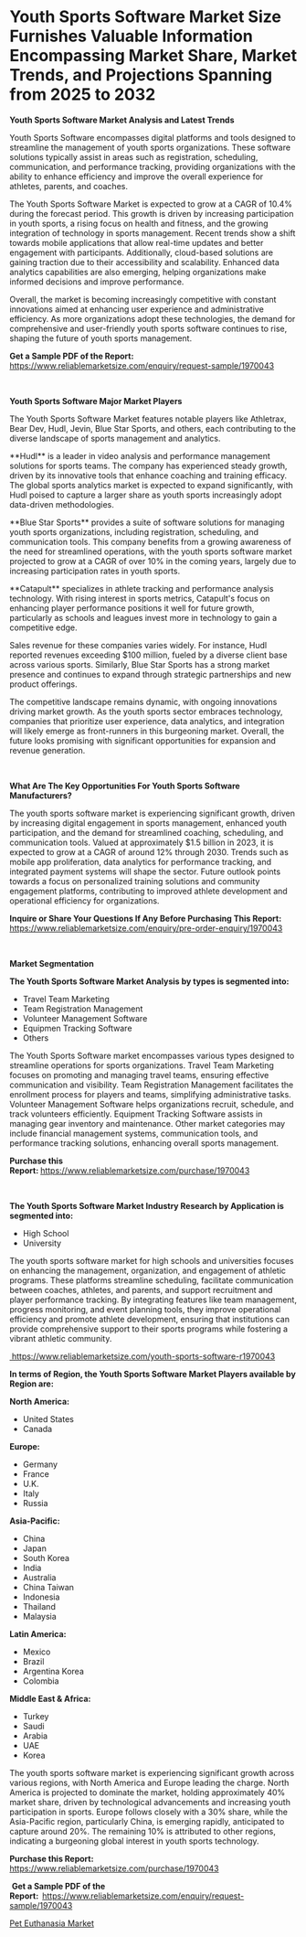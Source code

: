 <p><h1>Youth Sports Software Market Size Furnishes Valuable Information Encompassing Market Share, Market Trends, and Projections Spanning from 2025 to 2032</h1></p><p><strong>Youth Sports Software Market Analysis and Latest Trends</strong></p>
<p><p>Youth Sports Software encompasses digital platforms and tools designed to streamline the management of youth sports organizations. These software solutions typically assist in areas such as registration, scheduling, communication, and performance tracking, providing organizations with the ability to enhance efficiency and improve the overall experience for athletes, parents, and coaches.</p><p>The Youth Sports Software Market is expected to grow at a CAGR of 10.4% during the forecast period. This growth is driven by increasing participation in youth sports, a rising focus on health and fitness, and the growing integration of technology in sports management. Recent trends show a shift towards mobile applications that allow real-time updates and better engagement with participants. Additionally, cloud-based solutions are gaining traction due to their accessibility and scalability. Enhanced data analytics capabilities are also emerging, helping organizations make informed decisions and improve performance.</p><p>Overall, the market is becoming increasingly competitive with constant innovations aimed at enhancing user experience and administrative efficiency. As more organizations adopt these technologies, the demand for comprehensive and user-friendly youth sports software continues to rise, shaping the future of youth sports management.</p></p>
<p><strong>Get a Sample PDF of the Report:&nbsp;</strong> <a href="https://www.reliablemarketsize.com/enquiry/request-sample/1970043?utm_campaign=3323&utm_medium=2&utm_source=Github&utm_content=ia&utm_term=09032025&utm_id=youth-sports-software">https://www.reliablemarketsize.com/enquiry/request-sample/1970043</a></p>
<p>&nbsp;</p>
<p><strong>Youth Sports Software Major Market Players</strong></p>
<p><p>The Youth Sports Software Market features notable players like Athletrax, Bear Dev, Hudl, Jevin, Blue Star Sports, and others, each contributing to the diverse landscape of sports management and analytics.</p><p>**Hudl** is a leader in video analysis and performance management solutions for sports teams. The company has experienced steady growth, driven by its innovative tools that enhance coaching and training efficacy. The global sports analytics market is expected to expand significantly, with Hudl poised to capture a larger share as youth sports increasingly adopt data-driven methodologies.</p><p>**Blue Star Sports** provides a suite of software solutions for managing youth sports organizations, including registration, scheduling, and communication tools. This company benefits from a growing awareness of the need for streamlined operations, with the youth sports software market projected to grow at a CAGR of over 10% in the coming years, largely due to increasing participation rates in youth sports.</p><p>**Catapult** specializes in athlete tracking and performance analysis technology. With rising interest in sports metrics, Catapult's focus on enhancing player performance positions it well for future growth, particularly as schools and leagues invest more in technology to gain a competitive edge.</p><p>Sales revenue for these companies varies widely. For instance, Hudl reported revenues exceeding $100 million, fueled by a diverse client base across various sports. Similarly, Blue Star Sports has a strong market presence and continues to expand through strategic partnerships and new product offerings.</p><p>The competitive landscape remains dynamic, with ongoing innovations driving market growth. As the youth sports sector embraces technology, companies that prioritize user experience, data analytics, and integration will likely emerge as front-runners in this burgeoning market. Overall, the future looks promising with significant opportunities for expansion and revenue generation.</p></p>
<p>&nbsp;</p>
<p><strong>What Are The Key Opportunities For Youth Sports Software Manufacturers?</strong></p>
<p><p>The youth sports software market is experiencing significant growth, driven by increasing digital engagement in sports management, enhanced youth participation, and the demand for streamlined coaching, scheduling, and communication tools. Valued at approximately $1.5 billion in 2023, it is expected to grow at a CAGR of around 12% through 2030. Trends such as mobile app proliferation, data analytics for performance tracking, and integrated payment systems will shape the sector. Future outlook points towards a focus on personalized training solutions and community engagement platforms, contributing to improved athlete development and operational efficiency for organizations.</p></p>
<p><strong>Inquire or Share Your Questions If Any Before Purchasing This Report:</strong> <a href="https://www.reliablemarketsize.com/enquiry/pre-order-enquiry/1970043?utm_campaign=3323&utm_medium=2&utm_source=Github&utm_content=ia&utm_term=09032025&utm_id=youth-sports-software">https://www.reliablemarketsize.com/enquiry/pre-order-enquiry/1970043</a></p>
<p>&nbsp;</p>
<p><strong>Market Segmentation</strong></p>
<p><strong>The Youth Sports Software Market Analysis by types is segmented into:</strong></p>
<p><ul><li>Travel Team Marketing</li><li>Team Registration Management</li><li>Volunteer Management Software</li><li>Equipmen Tracking Software</li><li>Others</li></ul></p>
<p><p>The Youth Sports Software market encompasses various types designed to streamline operations for sports organizations. Travel Team Marketing focuses on promoting and managing travel teams, ensuring effective communication and visibility. Team Registration Management facilitates the enrollment process for players and teams, simplifying administrative tasks. Volunteer Management Software helps organizations recruit, schedule, and track volunteers efficiently. Equipment Tracking Software assists in managing gear inventory and maintenance. Other market categories may include financial management systems, communication tools, and performance tracking solutions, enhancing overall sports management.</p></p>
<p><strong>Purchase this Report:&nbsp;</strong><a href="https://www.reliablemarketsize.com/purchase/1970043?utm_campaign=3323&utm_medium=2&utm_source=Github&utm_content=ia&utm_term=09032025&utm_id=youth-sports-software">https://www.reliablemarketsize.com/purchase/1970043</a></p>
<p>&nbsp;</p>
<p><strong>The Youth Sports Software Market Industry Research by Application is segmented into:</strong></p>
<p><ul><li>High School</li><li>University</li></ul></p>
<p><p>The youth sports software market for high schools and universities focuses on enhancing the management, organization, and engagement of athletic programs. These platforms streamline scheduling, facilitate communication between coaches, athletes, and parents, and support recruitment and player performance tracking. By integrating features like team management, progress monitoring, and event planning tools, they improve operational efficiency and promote athlete development, ensuring that institutions can provide comprehensive support to their sports programs while fostering a vibrant athletic community.</p></p>
<p><a href="https://www.reliablemarketsize.com/youth-sports-software-r1970043?utm_campaign=3323&utm_medium=2&utm_source=Github&utm_content=ia&utm_term=09032025&utm_id=youth-sports-software">&nbsp;https://www.reliablemarketsize.com/youth-sports-software-r1970043</a></p>
<p><strong>In terms of Region, the Youth Sports Software Market Players available by Region are:</strong></p>
<p>
    <p> <strong> North America: </strong>
        <ul>
            <li>United States</li>
            <li>Canada</li>
        </ul>
        </p> 
    <p> <strong> Europe: </strong>
        <ul>
            <li>Germany</li>
            <li>France</li>
            <li>U.K.</li>
            <li>Italy</li>
            <li>Russia</li>
        </ul>
        </p> 
    <p> <strong> Asia-Pacific: </strong>
        <ul>
            <li>China</li>
            <li>Japan</li>
            <li>South Korea</li>
            <li>India</li>
            <li>Australia</li>
            <li>China Taiwan</li>
            <li>Indonesia</li>
            <li>Thailand</li>
            <li>Malaysia</li>
        </ul>
        </p> 
    <p> <strong> Latin America: </strong>
        <ul>
            <li>Mexico</li>
            <li>Brazil</li>
            <li>Argentina Korea</li>
            <li>Colombia</li>
        </ul>
        </p> 
    <p> <strong> Middle East & Africa: </strong>
        <ul>
            <li>Turkey</li>
            <li>Saudi</li>
            <li>Arabia</li>
            <li>UAE</li>
            <li>Korea</li>
        </ul>
    </p>
    </p>
<p><p>The youth sports software market is experiencing significant growth across various regions, with North America and Europe leading the charge. North America is projected to dominate the market, holding approximately 40% market share, driven by technological advancements and increasing youth participation in sports. Europe follows closely with a 30% share, while the Asia-Pacific region, particularly China, is emerging rapidly, anticipated to capture around 20%. The remaining 10% is attributed to other regions, indicating a burgeoning global interest in youth sports technology.</p></p>
<p><strong>Purchase this Report: </strong><a href="https://www.reliablemarketsize.com/purchase/1970043?utm_campaign=3323&utm_medium=2&utm_source=Github&utm_content=ia&utm_term=09032025&utm_id=youth-sports-software">https://www.reliablemarketsize.com/purchase/1970043</a></p>
<p>&nbsp;<strong>Get a Sample PDF of the Report:&nbsp;&nbsp;</strong><a href="https://www.reliablemarketsize.com/enquiry/request-sample/1970043?utm_campaign=3323&utm_medium=2&utm_source=Github&utm_content=ia&utm_term=09032025&utm_id=youth-sports-software">https://www.reliablemarketsize.com/enquiry/request-sample/1970043</a></p>
<p><strong></strong></p>
<p><p><a href="https://github.com/supicweg/Market-Research-Report-List-1/blob/main/pet-euthanasia-market.md?utm_campaign=3323&utm_medium=2&utm_source=Github&utm_content=ia&utm_term=09032025&utm_id=youth-sports-software">Pet Euthanasia Market</a></p></p>